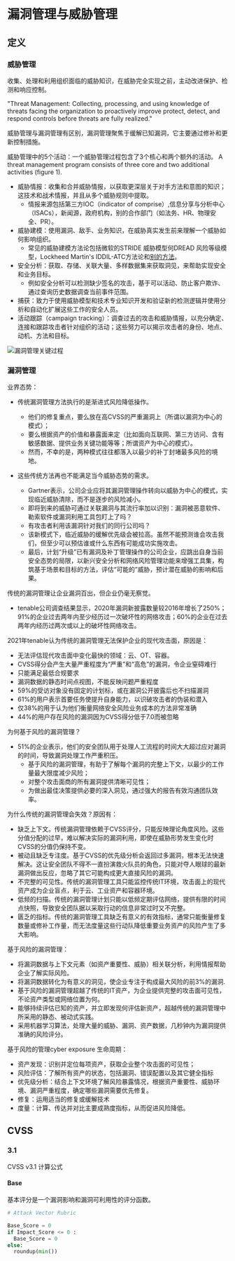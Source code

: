 # 漏洞管理与威胁管理

## 定义

### 威胁管理

收集、处理和利用组织面临的威胁知识，在威胁完全实现之前，主动改进保护、检测和响应控制。

"Threat Management: Collecting, processing, and using knowledge of threats
facing the organization to proactively improve protect, detect, and respond
controls before threats are fully realized."

威胁管理与漏洞管理有区别，漏洞管理聚焦于缓解已知漏洞，它主要通过修补和更新控制措施。


威胁管理中的5个活动：一个威胁管理过程包含了3个核心和两个额外的活动。
A threat management program consists of three core and two additional activities (figure 1).

- 威胁情报：收集和合并威胁情报，以获取更深层关于对手方法和意图的知识；这技术和战术情报，并且从多个威胁规则中提取。
  - 情报来源包括第三方IOC（indicator of comprise）,信息分享与分析中心（ISACs），新闻源，政府机构，别的合作部门（如法务、HR、物理安全、PR）。
- 威胁建模：使用漏洞、敌手、业务知识，在威胁真实发生前来理解一个威胁如何影响组织。
  - 常见的威胁建模方法论包括微软的STRIDE 威胁模型何DREAD 风险等级模型，Lockheed Martin's IDDIL-ATC方法论和[别的方法](https://owasp.org/www-community/Application_Threat_Modeling)。
- 安全分析：获取、存储、关联大量、多样数据集来获取洞见，来帮助实现安全和业务目标。
  - 例如安全分析可以检测缺少签名的攻击，基于可以活动、防止客户欺诈、通过查询历史数据调查当前事件范围。
- 捕获：致力于使用威胁模型和技术专业知识开发和验证新的检测逻辑并使用分析和自动化扩展这些工作的安全人员。
- 活动跟踪（campaign tracking）：调查过去的攻击和威胁情报，以充分确定、连接和跟踪攻击者针对组织的活动；这些努力可以揭示攻击者的身份、地点、动机、方法和目标。


<image src="images/威胁管理/威胁管理关键过程.png" alt="漏洞管理关键过程">

### 漏洞管理
业界态势：
- 传统漏洞管理方法执行的是渐进式风险降低操作。
  - 他们的修复重点，要么放在高CVSS的严重漏洞上（所谓以漏洞为中心的模式）；
  - 要么根据资产的价值和暴露面来定（比如面向互联网、第三方访问、含有敏感数据、提供业务关键功能等等；所谓资产为中心的模式）。
  - 然而，不幸的是，两种模式往往都落入以最少的补丁封堵最多风险的境地。

- 这些传统方法再也不能满足当今威胁态势的需求。
  - Gartner表示，公司企业应将其漏洞管理操作转向以威胁为中心的模式，实现临近威胁清除，而不是逐步的风险减小。
  - 即将到来的威胁可通过关联漏洞与其流行率加以识别：漏洞被恶意软件、勒索软件或漏洞利用工具包盯上了吗？
  - 有攻击者利用该漏洞针对我们的同行公司吗？
  - 该新模式下，临近威胁的缓解优先级会被拉高。虽然不能预测谁会攻击我们，但至少可以预估谁或什么东西有可能成功实施攻击。
  - 最后，计划“升级”已有漏洞及补丁管理操作的公司企业，应跳出自身当前安全态势的局限，以新兴安全分析和网络风险管理功能来增强工具集，构筑基于场景和目标的方法，评估“可能的”威胁，预计潜在威胁的影响和后果。

传统的漏洞管理让企业漏洞百出，但企业仍毫无察觉。
- tenable公司调查结果显示，2020年漏洞新披露数量较2016年增长了250%；91%的企业过去两年内至少经历过一次破坏性的网络攻击；60%的企业在过去两年内经历过两次或以上的破坏性网络攻击。

2021年tenable认为传统的漏洞管理无法保护企业的现代攻击面，原因是：
- 无法评估现代攻击面中变化最快的领域：云、OT、容器。
- CVSS得分会产生大量严重程度为“严重”和“高危”的漏洞，令企业窒碍难行
- 只能满足最低合规要求
- 漏洞数据的静态时间点视图，不能反映问题严重程度
- 59%的受访对象没有固定的计划标，或在漏洞公开披露后也不扫描漏洞
- 61%的用户表示首要任务使提升自身能力，以识破攻击者的伪装和潜入
- 仅38%的用于认为他们衡量网络安全风险业务成本的方法非常准确
- 44%的用户存在风险的漏洞因为CVSS得分低于7.0而被忽略


为何基于风险的漏洞管理？
- 51%的企业表示，他们的安全团队用于处理人工流程的时间大大超过应对漏洞的时间，导致漏洞处理工作严重积压。
  - 基于风险的漏洞管理，有助于了解每个漏洞的完整上下文，以最少的工作量最大限度减少风险；
  - 对整个攻击面商的所有漏洞提供清晰可见性；
  - 为做出最佳决策提供必要的深入洞见，通过强大的报告有效沟通团队效率。

为什么传统的漏洞管理会失效？原因有：
- 缺乏上下文。传统漏洞管理依赖于CVSS评分，只能反映理论角度风险。这些分值分配的过早，难以解决实际的漏洞利用，即使在威胁形势发生变化时CVSS的分值仍保持不变。
- 被动且缺乏专注度。基于CVSS的优先级分析会返回过多漏洞，根本无法快速解决。这让安全团队不得不一直扮演救火队员的角色，只能对夺人眼球的最新漏洞做出反应，忽略了其它可能构成更大直接风险的漏洞。
- 不完整的可见性。传统的漏洞管理工具只能监控传统IT环境，攻击面上的现代资产成为企业盲点，利于云、工业资产和容器环境。
- 低频的扫描。传统的漏洞管理计划只能以低频定期评估网络，提供有限的时间点快照，导致安全团队据以采取行动的信息非常过时又不完整。
- 匮乏的指标。传统的漏洞管理工具缺乏有意义的有效指标，通常只能衡量修复数量或修补工作量，而无法度量这些行动队降低重要业务资产的风险产生了多大影响。

基于风险的漏洞管理：
- 将漏洞数据与上下文元素（如资产重要性、威胁）相关联分析，利用情报帮助企业了解实际风险。
- 将漏洞数据转化为有意义的洞见，使企业专注于构成最大风险的前3%的漏洞.
- 基于风险的漏洞管理超越了传统的IT资产，为企业提供完整的攻击面可见性，不论资产类型或网络位置为何。
- 能够持续评估已知的资产，并立即发现何评估新资产，超越传统的漏洞管理中所采用的静态、被动式实践。
- 采用机器学习算法，处理大量的威胁、漏洞、资产数据，几秒钟内为漏洞提供准确的风险评分。


基于风险的管理cyber exposure 生命周期：
- 资产发现：识别并定位每项资产，获取企业整个攻击面的可见性；
- 风险评估：了解所有资产的状态，包括漏洞、错误配置以及其它健全指标
- 优先级分析：结合上下文环境了解风险暴露情况，根据资产重要性、威胁环境、漏洞严重程度，确定哪些漏洞需要优先修复。
- 修复：运用适当的修复或缓解技术
- 度量：计算、传达并对比主要成熟度指标，从而促进风险降低。

## CVSS

### 3.1

CVSS v3.1 计算公式

#### Base

基本评分是一个漏洞影响和漏洞可利用性的评分函数。

```python
# Attack Vector Rubric

Base_Score = 0
if Impact_Score <= 0 :
  Base_Score = 0
else:
  roundup(min())


```